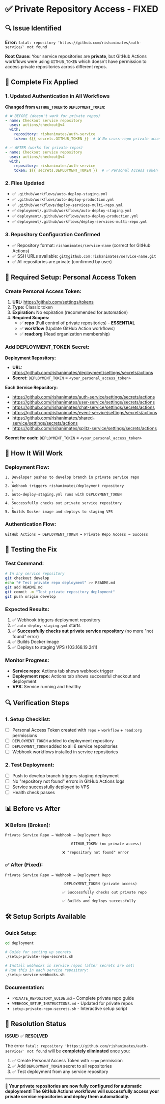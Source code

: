 # ✅ Private Repository Access - FIXED

## 🔍 **Issue Identified**

**Error:** `fatal: repository 'https://github.com/rishanimates/auth-service/' not found`

**Root Cause:** Your service repositories are **private**, but GitHub Actions workflows were using `GITHUB_TOKEN` which doesn't have permission to access private repositories across different repos.

## 🔧 **Complete Fix Applied**

### 1. **Updated Authentication in All Workflows**

**Changed from `GITHUB_TOKEN` to `DEPLOYMENT_TOKEN`:**

```yaml
# ❌ BEFORE (doesn't work for private repos)
- name: Checkout service repository
  uses: actions/checkout@v4
  with:
    repository: rishanimates/auth-service
    token: ${{ secrets.GITHUB_TOKEN }}  # ❌ No cross-repo private access

# ✅ AFTER (works for private repos)
- name: Checkout service repository
  uses: actions/checkout@v4
  with:
    repository: rishanimates/auth-service
    token: ${{ secrets.DEPLOYMENT_TOKEN }}  # ✅ Personal Access Token
```

### 2. **Files Updated**
- ✅ `.github/workflows/auto-deploy-staging.yml`
- ✅ `.github/workflows/auto-deploy-production.yml`
- ✅ `.github/workflows/deploy-services-multi-repo.yml`
- ✅ `deployment/.github/workflows/auto-deploy-staging.yml`
- ✅ `deployment/.github/workflows/auto-deploy-production.yml`
- ✅ `deployment/.github/workflows/deploy-services-multi-repo.yml`

### 3. **Repository Configuration Confirmed**
- ✅ Repository format: `rishanimates/service-name` (correct for GitHub Actions)
- ✅ SSH URLs available: `git@github.com:rishanimates/service-name.git`
- ✅ All repositories are private (confirmed by user)

## 🔑 **Required Setup: Personal Access Token**

### Create Personal Access Token:
1. **URL:** https://github.com/settings/tokens
2. **Type:** Classic token
3. **Expiration:** No expiration (recommended for automation)
4. **Required Scopes:**
   - ✅ **repo** (Full control of private repositories) - **ESSENTIAL**
   - ✅ **workflow** (Update GitHub Action workflows)
   - ✅ **read:org** (Read organization membership)

### Add DEPLOYMENT_TOKEN Secret:

**Deployment Repository:**
- **URL:** https://github.com/rishanimates/deployment/settings/secrets/actions
- **Secret:** `DEPLOYMENT_TOKEN` = `<your_personal_access_token>`

**Each Service Repository:**
- https://github.com/rishanimates/auth-service/settings/secrets/actions
- https://github.com/rishanimates/user-service/settings/secrets/actions
- https://github.com/rishanimates/chat-service/settings/secrets/actions
- https://github.com/rishanimates/event-service/settings/secrets/actions
- https://github.com/rishanimates/shared-service/settings/secrets/actions
- https://github.com/rishanimates/splitz-service/settings/secrets/actions

**Secret for each:** `DEPLOYMENT_TOKEN` = `<your_personal_access_token>`

## 🚀 **How It Will Work**

### Deployment Flow:
```
1. Developer pushes to develop branch in private service repo
   ↓
2. Webhook triggers rishanimates/deployment repository  
   ↓
3. auto-deploy-staging.yml runs with DEPLOYMENT_TOKEN
   ↓
4. Successfully checks out private service repository
   ↓
5. Builds Docker image and deploys to staging VPS
```

### Authentication Flow:
```
GitHub Actions → DEPLOYMENT_TOKEN → Private Repo Access → Success
```

## 🧪 **Testing the Fix**

### Test Command:
```bash
# In any service repository
git checkout develop
echo "# Test private repo deployment" >> README.md
git add README.md
git commit -m "Test private repository deployment"
git push origin develop
```

### Expected Results:
1. ✅ Webhook triggers deployment repository
2. ✅ `auto-deploy-staging.yml` starts
3. ✅ **Successfully checks out private service repository** (no more "not found" error)
4. ✅ Builds Docker image
5. ✅ Deploys to staging VPS (103.168.19.241)

### Monitor Progress:
- **Service repo:** Actions tab shows webhook trigger
- **Deployment repo:** Actions tab shows successful checkout and deployment
- **VPS:** Service running and healthy

## 🔍 **Verification Steps**

### 1. Setup Checklist:
- [ ] Personal Access Token created with `repo` + `workflow` + `read:org` permissions
- [ ] `DEPLOYMENT_TOKEN` added to deployment repository
- [ ] `DEPLOYMENT_TOKEN` added to all 6 service repositories
- [ ] Webhook workflows installed in service repositories

### 2. Test Deployment:
- [ ] Push to develop branch triggers staging deployment
- [ ] No "repository not found" errors in GitHub Actions logs
- [ ] Service successfully deployed to VPS
- [ ] Health check passes

## 📊 **Before vs After**

### ❌ Before (Broken):
```
Private Service Repo → Webhook → Deployment Repo
                                      ↓
                              GITHUB_TOKEN (no private access)
                                      ↓
                          ❌ "repository not found" error
```

### ✅ After (Fixed):
```
Private Service Repo → Webhook → Deployment Repo
                                      ↓
                           DEPLOYMENT_TOKEN (private access)
                                      ↓
                          ✅ Successfully checks out private repo
                                      ↓
                          ✅ Builds and deploys successfully
```

## 🛠️ **Setup Scripts Available**

### Quick Setup:
```bash
cd deployment

# Guide for setting up secrets
./setup-private-repo-secrets.sh

# Install webhooks in service repos (after secrets are set)
# Run this in each service repository:
./setup-service-webhooks.sh
```

### Documentation:
- `PRIVATE_REPOSITORY_GUIDE.md` - Complete private repo guide
- `WEBHOOK_SETUP_INSTRUCTIONS.md` - Updated for private repos
- `setup-private-repo-secrets.sh` - Interactive setup script

## 🎯 **Resolution Status**

**ISSUE:** ✅ **RESOLVED**

The error `fatal: repository 'https://github.com/rishanimates/auth-service/' not found` will be **completely eliminated** once you:

1. ✅ Create Personal Access Token with `repo` permission
2. ✅ Add `DEPLOYMENT_TOKEN` secret to all repositories
3. ✅ Test deployment from any service repository

---

**🎉 Your private repositories are now fully configured for automatic deployment! The GitHub Actions workflows will successfully access your private service repositories and deploy them automatically.**
